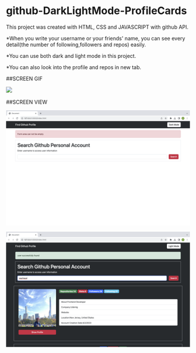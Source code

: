 # github-DarkLightMode-ProfileCards

This project was created with HTML, CSS and JAVASCRIPT with github API.

*When you write your username or your friends' name, you can see every detail(the number of following,followers and repos) easily.

*You can use both dark and light mode in this project.

*You can also look into the profile and repos in new tab.


##SCREEN GIF

![](githubprof.gif)


##SCREEN VIEW

![](pic1.png)

![](pic2.png)

